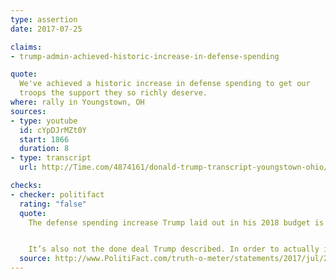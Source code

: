 ```yaml
---
type: assertion
date: 2017-07-25

claims:
- trump-admin-achieved-historic-increase-in-defense-spending

quote:
  We've achieved a historic increase in defense spending to get our
  troops the support they so richly deserve.
where: rally in Youngstown, OH
sources:
- type: youtube
  id: cYpDJrMZt0Y
  start: 1866
  duration: 8
- type: transcript
  url: http://Time.com/4874161/donald-trump-transcript-youngstown-ohio/

checks:
- checker: politifact
  rating: "false"
  quote:
    The defense spending increase Trump laid out in his 2018 budget is not an unprecedented change, regardless of whether it includes war-related spending.


    It’s also not the done deal Trump described. In order to actually increase defense spending, Congress will have to appropriate the funding and raise the budget cap.
  source: http://www.PolitiFact.com/truth-o-meter/statements/2017/jul/27/donald-trump/its-false-trump-achieved-historic-increase-defense/
---
```

